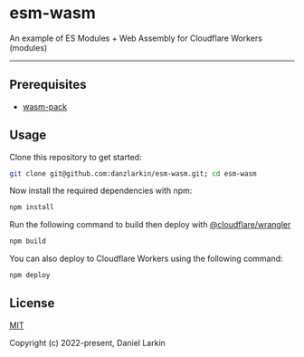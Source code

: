 # esm-wasm

An example of ES Modules + Web Assembly for Cloudflare Workers (modules)

<hr>

## Prerequisites

* [wasm-pack](https://github.com/rustwasm/wasm-pack)

## Usage

Clone this repository to get started:

```bash
git clone git@github.com:danzlarkin/esm-wasm.git; cd esm-wasm
```

Now install the required dependencies with npm:

```bash
npm install
```

Run the following command to build then deploy with [@cloudflare/wrangler](https://github.com/cloudflare/wrangler)

```bash
npm build
```

You can also deploy to Cloudflare Workers using the following command:

```bash
npm deploy
```

## License

[MIT](http://opensource.org/licenses/MIT)

Copyright (c) 2022-present, Daniel Larkin
